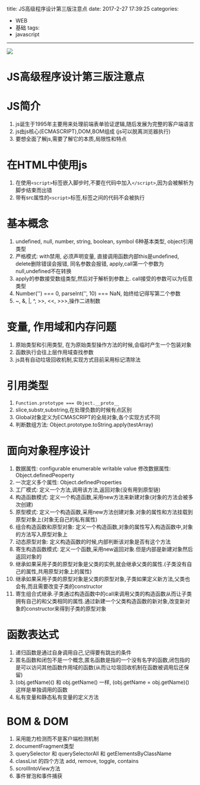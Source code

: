 title: JS高级程序设计第三版注意点
date: 2017-2-27 17:39:25
categories:
- WEB
- 基础
tags:
- javascript
---
![](/blog/css/images/jsSummary.jpg)

# JS高级程序设计第三版注意点

# JS简介

1. js诞生于1995年主要用来处理前端表单验证逻辑,随后发展为完整的客户端语言
2. js由js核心(ECMASCRIPT),DOM,BOM组成 (js可以脱离浏览器执行)
3. 要想全面了解js,需要了解它的本质,局限性和特点

# 在HTML中使用js

1. 在使用`<script>`标签嵌入脚步时,不要在代码中加入`</script>`,因为会被解析为脚步结束而出错
2. 带有src属性的`<script>`标签,标签之间的代码不会被执行

# 基本概念

1. undefined, null, number, string, boolean, symbol 6种基本类型, object引用类型
2. 严格模式: with禁用, 必须声明变量, 直接调用函数内部this是undefined, delete删除错误会报错, 同名参数会报错, apply,call第一个参数为null,undefined不在转换
3. apply的参数接受数组类型,然后对于解析到参数上. call接受的参数可以为任意类型
4. Number('') === 0, parseInt('', 10) === NaN, 始终给记得写第二个参数
5. ~, &, |, ^, >>, <<, >>>,操作二进制数

# 变量, 作用域和内存问题

1. 原始类型和引用类型, 在为原始类型操作方法的时候,会临时产生一个包装对象
2. 函数执行会往上层作用域查找参数
3. js具有自动垃圾回收机制,实现方式目前采用标记清除法

# 引用类型

1. `Function.prototype === Object.__proto__`
2. slice,substr,substring,在处理负数的时候有点区别
3. Global对象定义为ECMASCRIPT的全局对象,各个实现方式不同
4. 判断数组方法: Object.prototype.toString.apply(testArray)

# 面向对象程序设计
1. 数据属性: configurable enumerable writable value 修改数据属性: Object.definedPeoperty
2. 一次定义多个属性: Object.definedProperties
3. 工厂模式: 定义一个方法,调用该方法,返回对象(没有用到原型链)
4. 构造函数模式: 定义一个构造函数,采用new方法来新建对象(对象的方法会被多次创建)
5. 原型模式: 定义一个构造函数,采用new方法创建对象.对象的属性和方法挂载到原型对象上(对象无自己的私有属性)
6. 组合构造函数和原型对象: 定义一个构造函数,对象的属性写入构造函数中,对象的方法写入原型对象上
7. 动态原型对象: 定义构造函数的时候,内部判断该对象是否有这个方法
8. 寄生构造函数模式: 定义一个函数,采用new返回对象.但是内部是新建对象然后返回对象的
9. 继承如果采用子类的原型对象是父类的实例,就会继承父类的属性.(子类没有自己的属性,共用原型对象上的属性)
10. 继承如果采用子类的原型对象是父类的原型对象,子类如果定义新方法,父类也会有,而且需要改变子类的constructor
11. 寄生组合式继承.子类通过构造函数中的call来调用父类的构造函数从而让子类拥有自己的和父类相同的属性.通过新建一个父类构造函数的新对象,改变新对象的constructor来得到子类的原型对象

# 函数表达式
1. 递归函数是通过自身调用自己,记得要有跳出的条件
2. 匿名函数和闭包不是一个概念,匿名函数是指的一个没有名字的函数,闭包指的是可以访问其他函数作用域的函数(从而让垃圾回收机制在函数被调用后还保留)
3. (obj.getName)() 和 obj.getName()  一样, (obj.getName = obj.getName)() 这样是单独调用的函数
4. 私有变量和静态私有变量的定义方法

# BOM & DOM
1. 采用能力检测而不是客户端检测机制
2. documentFragment类型
3. querySelector 和 querySelectorAll 和 getElementsByClassName
4. classList 的四个方法 add, remove, toggle, contains
5. scrollIntoView方法
6. 事件冒泡和事件捕获